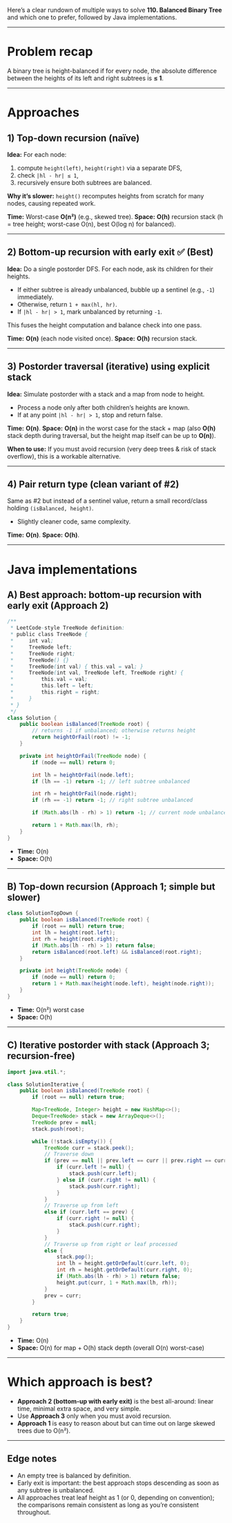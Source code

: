 Here’s a clear rundown of multiple ways to solve **110. Balanced Binary Tree** and which one to prefer, followed by Java
implementations.

---

# Problem recap

A binary tree is height-balanced if for every node, the absolute difference between the heights of its left and right
subtrees is **≤ 1**.

---

# Approaches

## 1) Top-down recursion (naïve)

**Idea:**
For each node:

1. compute `height(left)`, `height(right)` via a separate DFS,
2. check `|hl - hr| ≤ 1`,
3. recursively ensure both subtrees are balanced.

**Why it’s slower:**
`height()` recomputes heights from scratch for many nodes, causing repeated work.

**Time:** Worst-case **O(n²)** (e.g., skewed tree).
**Space:** **O(h)** recursion stack (h = tree height; worst-case O(n), best O(log n) for balanced).

---

## 2) Bottom-up recursion with early exit ✅ **(Best)**

**Idea:**
Do a single postorder DFS. For each node, ask its children for their heights.

* If either subtree is already unbalanced, bubble up a sentinel (e.g., `-1`) immediately.
* Otherwise, return `1 + max(hl, hr)`.
* If `|hl - hr| > 1`, mark unbalanced by returning `-1`.

This fuses the height computation and balance check into one pass.

**Time:** **O(n)** (each node visited once).
**Space:** **O(h)** recursion stack.

---

## 3) Postorder traversal (iterative) using explicit stack

**Idea:**
Simulate postorder with a stack and a map from node to height.

* Process a node only after both children’s heights are known.
* If at any point `|hl - hr| > 1`, stop and return false.

**Time:** **O(n)**.
**Space:** **O(n)** in the worst case for the stack + map (also **O(h)** stack depth during traversal, but the height
map itself can be up to **O(n)**).

**When to use:**
If you must avoid recursion (very deep trees & risk of stack overflow), this is a workable alternative.

---

## 4) Pair return type (clean variant of #2)

Same as #2 but instead of a sentinel value, return a small record/class holding `(isBalanced, height)`.

* Slightly cleaner code, same complexity.

**Time:** **O(n)**.
**Space:** **O(h)**.

---

# Java implementations

## A) Best approach: bottom-up recursion with early exit (Approach 2)

```java
/**
 * LeetCode-style TreeNode definition:
 * public class TreeNode {
 *     int val;
 *     TreeNode left;
 *     TreeNode right;
 *     TreeNode() {}
 *     TreeNode(int val) { this.val = val; }
 *     TreeNode(int val, TreeNode left, TreeNode right) {
 *         this.val = val;
 *         this.left = left;
 *         this.right = right;
 *     }
 * }
 */
class Solution {
    public boolean isBalanced(TreeNode root) {
        // returns -1 if unbalanced; otherwise returns height
        return heightOrFail(root) != -1;
    }

    private int heightOrFail(TreeNode node) {
        if (node == null) return 0;

        int lh = heightOrFail(node.left);
        if (lh == -1) return -1; // left subtree unbalanced

        int rh = heightOrFail(node.right);
        if (rh == -1) return -1; // right subtree unbalanced

        if (Math.abs(lh - rh) > 1) return -1; // current node unbalanced

        return 1 + Math.max(lh, rh);
    }
}
```

* **Time:** O(n)
* **Space:** O(h)

---

## B) Top-down recursion (Approach 1; simple but slower)

```java
class SolutionTopDown {
    public boolean isBalanced(TreeNode root) {
        if (root == null) return true;
        int lh = height(root.left);
        int rh = height(root.right);
        if (Math.abs(lh - rh) > 1) return false;
        return isBalanced(root.left) && isBalanced(root.right);
    }

    private int height(TreeNode node) {
        if (node == null) return 0;
        return 1 + Math.max(height(node.left), height(node.right));
    }
}
```

* **Time:** O(n²) worst case
* **Space:** O(h)

---

## C) Iterative postorder with stack (Approach 3; recursion-free)

```java
import java.util.*;

class SolutionIterative {
    public boolean isBalanced(TreeNode root) {
        if (root == null) return true;

        Map<TreeNode, Integer> height = new HashMap<>();
        Deque<TreeNode> stack = new ArrayDeque<>();
        TreeNode prev = null;
        stack.push(root);

        while (!stack.isEmpty()) {
            TreeNode curr = stack.peek();
            // Traverse down
            if (prev == null || prev.left == curr || prev.right == curr) {
                if (curr.left != null) {
                    stack.push(curr.left);
                } else if (curr.right != null) {
                    stack.push(curr.right);
                }
            }
            // Traverse up from left
            else if (curr.left == prev) {
                if (curr.right != null) {
                    stack.push(curr.right);
                }
            }
            // Traverse up from right or leaf processed
            else {
                stack.pop();
                int lh = height.getOrDefault(curr.left, 0);
                int rh = height.getOrDefault(curr.right, 0);
                if (Math.abs(lh - rh) > 1) return false;
                height.put(curr, 1 + Math.max(lh, rh));
            }
            prev = curr;
        }

        return true;
    }
}
```

* **Time:** O(n)
* **Space:** O(n) for map + O(h) stack depth (overall O(n) worst-case)

---

# Which approach is best?

* **Approach 2 (bottom-up with early exit)** is the best all-around: linear time, minimal extra space, and very simple.
* Use **Approach 3** only when you must avoid recursion.
* **Approach 1** is easy to reason about but can time out on large skewed trees due to O(n²).

---

## Edge notes

* An empty tree is balanced by definition.
* Early exit is important: the best approach stops descending as soon as any subtree is unbalanced.
* All approaches treat leaf height as 1 (or 0, depending on convention); the comparisons remain consistent as long as
  you’re consistent throughout.
